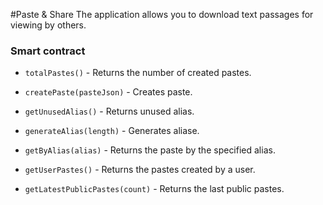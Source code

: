 #Paste & Share
The application allows you to download text passages for viewing by others.

### Smart contract

- `totalPastes()` - Returns the number of created pastes.

- `createPaste(pasteJson)` - Creates paste.

- `getUnusedAlias()` - Returns unused alias.

- `generateAlias(length)` - Generates aliase.

- `getByAlias(alias)` - Returns the paste by the specified alias.

- `getUserPastes()` - Returns the pastes created by a user.

- `getLatestPublicPastes(count)` - Returns the last public pastes.
